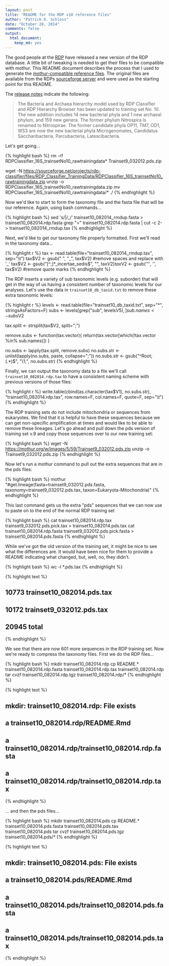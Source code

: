 ```yaml
---
layout: post
title: "README for the RDP v10 reference files"
author: "Patrick D. Schloss"
date: "October 28, 2014"
comments: false
output:
  html_document:
    keep_md: yes
---
```


The good people at the [RDP](https://rdp.cme.msu.edu) have released a new version of the RDP database. A little bit of tweaking is needed to get their files to be compatible with mothur. This README document describes the process that I used to generate the [mothur-compatible reference files](https://mothur.org/wiki/RDP_reference_files). The original files are available from the RDPs [sourceforge server](https://sourceforge.net/projects/rdp-classifier/files/RDP_Classifier_TrainingData/) and were used as the starting point for this README.

The [release notes](https://rdp.cme.msu.edu/misc/rel10info.jsp#release11_history) indicate the following:

> The Bacteria and Archaea hierarchy model used by RDP Classifier and RDP Hierarchy Browser has been updated to training set No. 10. The new addition includes 14 new bacterial phyla and 1 new archaeal phylum, and 159 new genera. The former phylum Nitrospira is renamed to Nitrospirae. The former candidate phyla OP11, TM7, OD1, WS3 are now the new bacterial phyla Microgenomates, Candidatus Saccharibacteria, Parcubacteria, Latescibacteria.

Let's get going...


{% highlight bash %}
rm -rf RDPClassifier_16S_trainsetNo10_rawtrainingdata* Trainset9_032012.pds.zip
	
wget -N https://sourceforge.net/projects/rdp-classifier/files/RDP_Classifier_TrainingData/RDPClassifier_16S_trainsetNo10_rawtrainingdata.zip
unzip -o RDPClassifier_16S_trainsetNo10_rawtrainingdata.zip
mv RDPClassifier_16S_trainsetNo10_rawtrainingdata/* ./
{% endhighlight %}

Now we'd like to start to form the taxonomy file and the fasta file that will be our reference. Again, using bash commands...


{% highlight bash %}
sed 's/\|/_/' trainset10_082014_rmdup.fasta > trainset10_082014.rdp.fasta
grep ">" trainset10_082014.rdp.fasta | cut -c 2- > trainset10_082014_rmdup.tax
{% endhighlight %}

Next, we'd like to get our taxonomy file properly formatted. First we'll read in the taxonomy data...


{% highlight r %}
tax <- read.table(file="trainset10_082014_rmdup.tax", sep="\t")
tax$V2 <- gsub(" ", "_", tax$V2)	#remove spaces and replace with '_'
tax$V2 <- gsub("[^;]*_incertae_sedis$", "", tax$V2)
tax$V2 <- gsub('\"', '', tax$V2) #remove quote marks
{% endhighlight %}

The RDP inserts a variety of sub taxonomic levels (e.g. suborder) that will get in the way of us having a consistent number of taxonomic levels for our analyses. Let's use the data in `trainset10_db_taxid.txt` to remove these extra taxonomic levels:


{% highlight r %}
levels <- read.table(file="trainset10_db_taxid.txt", sep="*", stringsAsFactors=F)
subs <- levels[grep("sub", levels$V5),]
sub.names <- subs$V2

tax.split <- strsplit(tax$V2, split=";")

remove.subs <- function(tax.vector){
	return(tax.vector[which(!tax.vector %in% sub.names)])
}

no.subs <- lapply(tax.split, remove.subs)
no.subs.str <- unlist(lapply(no.subs, paste, collapse=";"))
no.subs.str <- gsub("^Root;(.*)$", "\\1;", no.subs.str)
{% endhighlight %}

Finally, we can output the taxonomy data to a file we'll call `trainset10_082014.rdp.tax` to have a consistent naming scheme with previous versions of those files:


{% highlight r %}
write.table(cbind(as.character(tax$V1), no.subs.str), "trainset10_082014.rdp.tax", row.names=F, col.names=F, quote=F, sep="\t")
{% endhighlight %}

The RDP training sets do not include mitochondria or sequences from eukaryotes. We find that it is helpful to have these sequences because we can get non-specific amplification at times and would like to be able to remove these lineages. Let's go ahead and pull down the pds version of training set v.9 and copy those sequences over to our new training set:


{% highlight bash %}
wget -N https://mothur.org/w/images/5/59/Trainset9_032012.pds.zip
unzip -o Trainset9_032012.pds.zip
{% endhighlight %}

Now let's run a mothur command to pull out the extra sequences that are in the pds files:


{% highlight bash %}
mothur "#get.lineage(fasta=trainset9_032012.pds.fasta, taxonomy=trainset9_032012.pds.tax, taxon=Eukaryota-Mitochondria)"
{% endhighlight %}

This last command gets us the extra "pds" sequences that we can now use to paste on to the end of the normal RDP training set


{% highlight bash %}
cat trainset10_082014.rdp.tax trainset9_032012.pds.pick.tax > trainset10_082014.pds.tax
cat trainset10_082014.rdp.fasta trainset9_032012.pds.pick.fasta > trainset10_082014.pds.fasta
{% endhighlight %}

While we've got the old version of the training set, it might be nice to see what the differences are. It would have been nice for them to provide a README indicating what changed, but, well, no, they didn't.


{% highlight bash %}
wc -l *.pds.tax
{% endhighlight %}




{% highlight text %}
##    10773 trainset10_082014.pds.tax
##    10172 trainset9_032012.pds.tax
##    20945 total
{% endhighlight %}

We see that there are now 601 more sequences in the RDP training set. Now we're ready to compress the taxonomy files. First we do the RDP files...


{% highlight bash %}
mkdir trainset10_082014.rdp
cp README.* trainset10_082014.rdp.fasta trainset10_082014.rdp.tax trainset10_082014.rdp
tar cvzf trainset10_082014.rdp.tgz  trainset10_082014.rdp/*
{% endhighlight %}




{% highlight text %}
## mkdir: trainset10_082014.rdp: File exists
## a trainset10_082014.rdp/README.Rmd
## a trainset10_082014.rdp/trainset10_082014.rdp.fasta
## a trainset10_082014.rdp/trainset10_082014.rdp.tax
{% endhighlight %}

... and then the pds files...


{% highlight bash %}
mkdir trainset10_082014.pds
cp README.* trainset10_082014.pds.fasta trainset10_082014.pds.tax trainset10_082014.pds
tar cvzf trainset10_082014.pds.tgz  trainset10_082014.pds/*
{% endhighlight %}




{% highlight text %}
## mkdir: trainset10_082014.pds: File exists
## a trainset10_082014.pds/README.Rmd
## a trainset10_082014.pds/trainset10_082014.pds.fasta
## a trainset10_082014.pds/trainset10_082014.pds.tax
{% endhighlight %}
